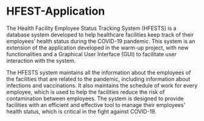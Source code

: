 # HFEST-Application

The Health Facility Employee Status Tracking System (HFESTS) is a database system developed to help healthcare facilities keep track of their employees’ health status during the COVID-19 pandemic. This system is an extension of the application developed in the warm-up project, with new functionalities and a Graphical User Interface (GUI) to facilitate user interaction with the system.

The HFESTS system maintains all the information about the employees of the facilities that are related to the pandemic, including information about infections and vaccinations. It also maintains the schedule of work for every employee, which is used to help the facilities reduce the risk of contamination between employees. The system is designed to provide facilities with an efficient and effective tool to manage their employees' health status, which is critical in the fight against COVID-19.
